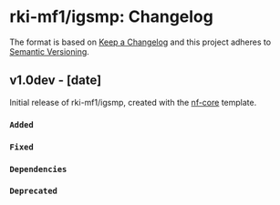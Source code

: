 # rki-mf1/igsmp: Changelog

The format is based on [Keep a Changelog](https://keepachangelog.com/en/1.0.0/)
and this project adheres to [Semantic Versioning](https://semver.org/spec/v2.0.0.html).

## v1.0dev - [date]

Initial release of rki-mf1/igsmp, created with the [nf-core](https://nf-co.re/) template.

### `Added`

### `Fixed`

### `Dependencies`

### `Deprecated`
